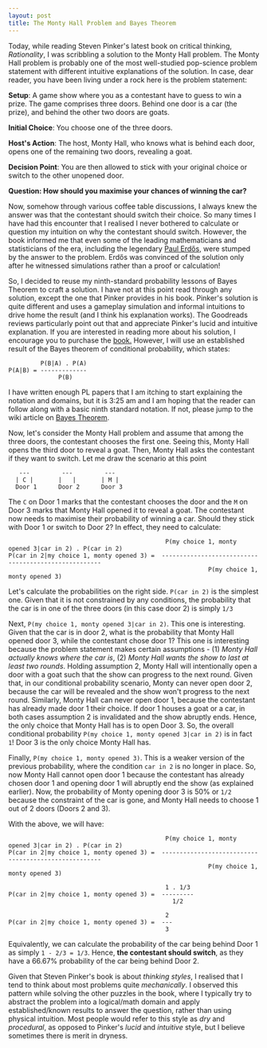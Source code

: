```yaml
---
layout: post
title: The Monty Hall Problem and Bayes Theorem
---
```

Today, while reading Steven Pinker's latest book on critical thinking, *Rationality*, I was scribbling a solution to the Monty Hall problem. The Monty Hall problem is probably one of the most well-studied 
pop-science problem statement with different intuitive explanations of the solution. In case, dear reader, you have been living under a rock here is the problem statement:

**Setup**: A game show where you as a contestant have to guess to win a prize. The game comprises three doors. Behind one door is a car (the prize), and behind the other two doors are goats.

**Initial Choice**: You choose one of the three doors.

**Host's Action**: The host, Monty Hall, who knows what is behind each door, opens one of the remaining two doors, revealing a goat.
    
**Decision Point**: You are then allowed to stick with your original choice or switch to the other unopened door.

**Question: How should you maximise your chances of winning the car?**

Now, somehow through various coffee table discussions, I always knew the answer was that the contestant should switch their choice. So many times I have had this encounter that I realised I never bothered to 
calculate or question my intuition on why the contestant should switch. However, the book informed me that even some of the leading mathematicians and statisticians of the era, including the legendary 
[Paul Erdős](https://en.wikipedia.org/wiki/Paul_Erd%C5%91s), were stumped by the answer to the problem. Erdős was convinced of the solution only after he witnessed simulations rather than a proof or calculation!

So, I decided to reuse my ninth-standard probability lessons of Bayes Theorem to craft a solution. I have not at this point read through any solution, except the one that Pinker provides in his book.
Pinker's solution is quite different and uses a gameplay simulation and informal intuitions to drive home the result (and I think his explanation works). The Goodreads reviews particularly point out that and 
appreciate Pinker's lucid and intuitive explanation. If you are interested in reading more about his solution, I encourage you to purchase the [book.](https://stevenpinker.com/publications/rationality-what-it-why-it-seems-so-scarce-and-why-it-matters)
However, I will use an established result of the Bayes theorem of conditional probability, which states:

```
         P(B|A) . P(A)
P(A|B) = -------------
              P(B)
```

I have written enough PL papers that I am itching to start explaining the notation and domains, but it is 3:25 am and I am hoping that the reader can follow along with a basic ninth standard notation. If not, please jump to the wiki article on [Bayes Theorem](https://en.wikipedia.org/wiki/Bayes%27_theorem).

Now, let's consider the Monty Hall problem and assume that among the three doors, the contestant chooses the first one. Seeing this, Monty Hall opens the third door to reveal a goat. Then, Monty Hall asks 
the contestant if they want to switch. Let me draw the scenario at this point

```
   ---         ---         ---
  | C |       |   |       | M |
  Door 1      Door 2      Door 3
```

The `C` on Door 1 marks that the contestant chooses the door and the `M` on Door 3 marks that Monty Hall opened it to reveal a goat. 
The contestant now needs to maximise their probability of winning a car. Should they stick with Door 1 or switch to Door 2? In effect, they need to calculate:

```
                                            P(my choice 1, monty opened 3|car in 2) . P(car in 2)
P(car in 2|my choice 1, monty opened 3) =  -----------------------------------------------------
                                                        P(my choice 1, monty opened 3)
```
Let's calculate the probabilities on the right side. `P(car in 2)` is the simplest one. Given that it is not constrained by any conditions, the probability that the car is in one of the three doors (in this case door 2) is simply `1/3`

Next, `P(my choice 1, monty opened 3|car in 2)`. This one is interesting. Given that the car is in door 2, what is the probability that Monty Hall opened door 3, while the contestant chose door 1? This
one is interesting because the problem statement makes certain assumptions - (1) *Monty Hall actually knows where the car is*, (2) *Monty Hall wants the show to last at least two rounds*. Holding assumption 2,
Monty Hall will intentionally open a door with a goat such that the show can progress to the next round. Given that, in our conditional probability scenario, Monty can never open door 2, because the car will be revealed and the show won't progress to the next round. 
Similarly, Monty Hall can never open door 1, because the contestant has already made door 1 their choice. If door 1 houses a goat or a car, in both cases assumption 2 is invalidated and the show abruptly ends.
Hence, the only choice that Monty Hall has is to open Door 3. So, the overall conditional probability `P(my choice 1, monty opened 3|car in 2)` is in fact `1`! Door 3 is the only choice Monty Hall has.

Finally, `P(my choice 1, monty opened 3)`. This is a weaker version of the previous probability, where the condition `car in 2` is no longer in place. So, now Monty Hall cannot open door 1 because the
contestant has already chosen door 1 and opening door 1 will abruptly end the show (as explained earlier). Now, the probability of Monty opening door 3 is 50% or `1/2` because the constraint of the car is gone, and
Monty Hall needs to choose 1 out of 2 doors (Doors 2 and 3).

With the above, we will have:

```
                                            P(my choice 1, monty opened 3|car in 2) . P(car in 2)
P(car in 2|my choice 1, monty opened 3) =  -----------------------------------------------------
                                                        P(my choice 1, monty opened 3)

                                            1 . 1/3
P(car in 2|my choice 1, monty opened 3) =  ---------
                                              1/2

                                            2
P(car in 2|my choice 1, monty opened 3) =  ---
                                            3

```

Equivalently, we can calculate the probability of the car being behind Door 1 as simply `1 - 2/3 = 1/3`. Hence, **the contestant should switch**, as they have a 66.67% probability of the car being behind Door 2.

Given that Steven Pinker's book is about *thinking styles*, I realised that I tend to think about most problems quite *mechanically*. I observed this pattern while solving the other puzzles in the book, where I typically try to abstract the problem into a logical/math domain and apply established/known results to answer the question, rather than using physical intuition.
Most people would refer to this style as *dry* and *procedural*, as opposed to Pinker's *lucid* and *intuitive* style, but I believe sometimes there is merit in dryness.

